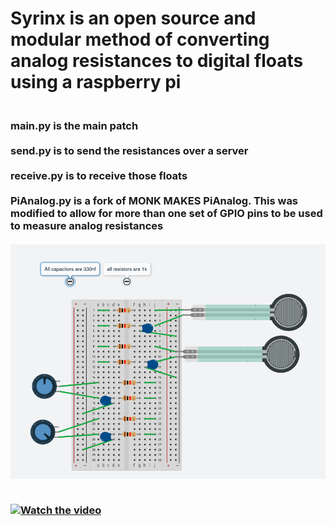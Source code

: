 <h1>
Syrinx is an open source and modular method of converting analog resistances to digital floats using a raspberry pi
<h3>
<br /><b>main.py</b> is the main patch<br />
<br /><b>send.py</b> is to send the resistances over a server<br />
<br /><b>receive.py</b> is to receive those floats<br />
<br /><b>PiAnalog.py</b> is a fork of MONK MAKES PiAnalog. This was modified to allow for more than one set of GPIO pins to be used to measure analog resistances
<br />
  <br />

<img src="circuit.png" alt="Circuit"/>

  <br />
  <br />
  
[![Watch the video](https://img.youtube.com/vi/eDx1hAxfSNI/maxresdefault.jpg)](https://youtu.be/eDx1hAxfSNI)

